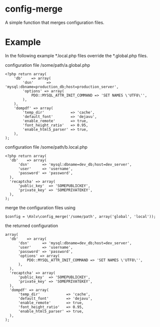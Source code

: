 # config-merge
A simple function that merges configuration files.

# Example
In the following example *.local.php files override the *.global.php files.

configuration file /some/path/a.global.php

    <?php return array(
        'db'    => array(
            'dsn'      => 'mysql:dbname=production_db;host=production_server',
            'options' => array(
                PDO::MYSQL_ATTR_INIT_COMMAND => 'SET NAMES \'UTF8\'',
            ),
        ),
        'dompdf' => array(
            'temp_dir'            => 'cache',
            'default_font'        => 'dejavu',
            'enable_remote'       => true,
            'font_height_ratio'   => 0.95,
            'enable_html5_parser' => true,
        ),
    );

configuration file /some/path/b.local.php

    <?php return array(
      'db'    => array(
          'dsn'      => 'mysql:dbname=dev_db;host=dev_server',
          'user'     => 'username',
          'password' => 'password',
      ),
      'recaptcha' => array(
          'public_key'  => 'SOMEPUBLICKEY',
          'private_key' => 'SOMEPRIVATEKEY',
      ),
    );
   
merge the configuration files using

    $config = \Knlv\config_merge('/some/path', array('global', 'local'));
    
the returned configuration 

    array(
      'db'    => array(
          'dsn'      => 'mysql:dbname=dev_db;host=dev_server',
          'user'     => 'username',
          'password' => 'password',
          'options' => array(
              PDO::MYSQL_ATTR_INIT_COMMAND => 'SET NAMES \'UTF8\'',
          ),
      ),
      'recaptcha' => array(
          'public_key'  => 'SOMEPUBLICKEY',
          'private_key' => 'SOMEPRIVATEKEY',
      ),
      'dompdf' => array(
          'temp_dir'            => 'cache',
          'default_font'        => 'dejavu',
          'enable_remote'       => true,
          'font_height_ratio'   => 0.95,
          'enable_html5_parser' => true,
      ),
    );

